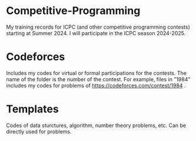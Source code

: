 # Competitive-Programming
My training records for ICPC (and other competitive programming contests) starting at Summer 2024. I will participate in the ICPC season 2024-2025.

# Codeforces
Includes my codes for virtual or formal participations for the contests. The name of the folder is the number of the contest. For example, files in "1984" includes my codes for problems of https://codeforces.com/contest/1984 .

# Templates
Codes of data sturctures, algorithm, number theory problems, etc. Can be directly used for problems.
